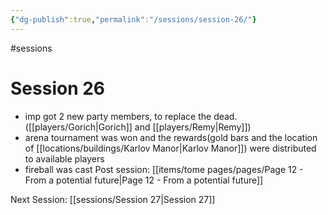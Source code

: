```yaml
---
{"dg-publish":true,"permalink":"/sessions/session-26/"}
---
```


#sessions 
# Session 26

- imp got 2 new party members, to replace the dead.([[players/Gorich\|Gorich]] and [[players/Remy\|Remy]])
- arena tournament was won and the rewards(gold bars and the location of [[locations/buildings/Karlov Manor\|Karlov Manor]]) were distributed to available players
- fireball was cast
Post session: [[items/tome pages/pages/Page 12 - From a potential future\|Page 12 - From a potential future]]

Next Session: [[sessions/Session 27\|Session 27]]
